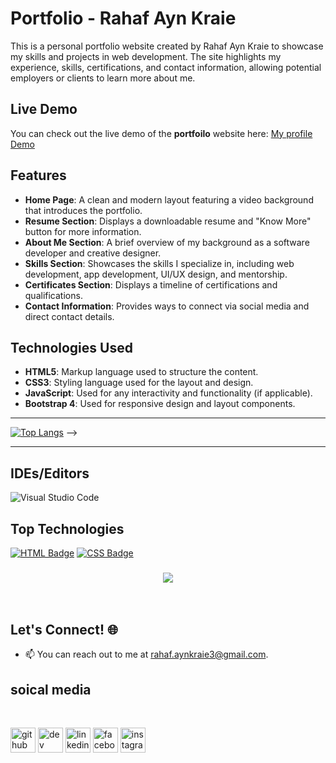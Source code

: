 # Portfolio - Rahaf Ayn Kraie

This is a personal portfolio website created by Rahaf Ayn Kraie to showcase my skills and projects in web development.
The site highlights my experience, skills, certifications, and contact information, allowing potential employers or clients to 
learn more about me.

## Live Demo

You can check out the live demo of the **portfoilo** website here: 
[My profile Demo](https://rahaf-ayn-kraie.github.io/my-profile/)

## Features

- **Home Page**: A clean and modern layout featuring a video background that introduces the portfolio.
- **Resume Section**: Displays a downloadable resume and "Know More" button for more information.
- **About Me Section**: A brief overview of my background as a software developer and creative designer.
- **Skills Section**: Showcases the skills I specialize in, including web development, app development, UI/UX design, and mentorship.
- **Certificates Section**: Displays a timeline of certifications and qualifications.
- **Contact Information**: Provides ways to connect via social media and direct contact details.

## Technologies Used

- **HTML5**: Markup language used to structure the content.
- **CSS3**: Styling language used for the layout and design.
- **JavaScript**: Used for any interactivity and functionality (if applicable).
- **Bootstrap 4**: Used for responsive design and layout components.

---

[![Top Langs](https://github-readme-stats.vercel.app/api/top-langs/?username=anuraghazra&layout=donut&theme=dracula)](https://github.com/anuraghazra/github-readme-stats)  -->

---

## IDEs/Editors

![Visual Studio Code](https://img.shields.io/badge/Visual%20Studio%20Code-0078d7.svg?style=for-the-badge&logo=visual-studio-code&logoColor=white)
## Top Technologies


[![HTML Badge](https://img.shields.io/badge/-HTML-E34F26?style=for-the-badge&labelColor=black&logo=html5&logoColor=E34F26)](#)
[![CSS Badge](https://img.shields.io/badge/-CSS-1572B6?style=for-the-badge&labelColor=black&logo=css3&logoColor=1572B6)](#)

<h3 align="center">
    <img src="https://readme-typing-svg.herokuapp.com/?font=Righteous&size=25&center=true&vCenter=true&width=500&height=70&duration=4000&lines=Thanks+for+visiting!+✌️;+Shoot+me+a+message+on+email!;Rahaf+:)&color=F5A9B8">
</h3>

<br/>

## Let's Connect! 🌐

- 📫 You can reach out to me at [rahaf.aynkraie3@gmail.com](mailto:rahaf.aynkraie3@gmail.com).
## soical media 


<br>

[<img src='https://cdn.jsdelivr.net/npm/simple-icons@3.0.1/icons/github.svg' alt='github' height='40'>](https://github.com/Rahaf-Ayn-Kraie)  [<img src='https://cdn.jsdelivr.net/npm/simple-icons@3.0.1/icons/dev-dot-to.svg' alt='dev' height='40'>](https://dev.to/rahaf.AK)  [<img src='https://cdn.jsdelivr.net/npm/simple-icons@3.0.1/icons/linkedin.svg' alt='linkedin' height='40'>](https://www.linkedin.com/in/rahaf-AK/)  [<img src='https://cdn.jsdelivr.net/npm/simple-icons@3.0.1/icons/facebook.svg' alt='facebook' height='40'>](https://www.facebook.com/rahaf-AK)  [<img src='https://cdn.jsdelivr.net/npm/simple-icons@3.0.1/icons/instagram.svg' alt='instagram' height='40'>](https://www.instagram.com/rahaf-ak/)
